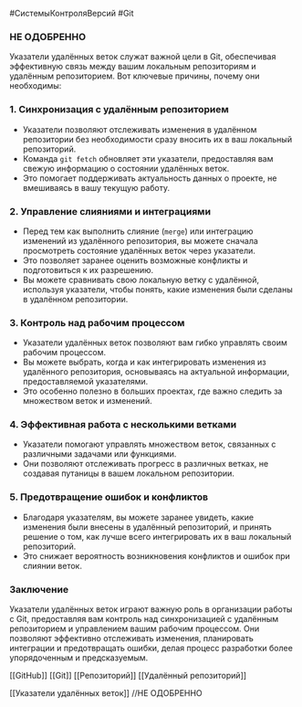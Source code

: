 #СистемыКонтроляВерсий #Git 

### **НЕ ОДОБРЕННО**

Указатели удалённых веток служат важной цели в Git, обеспечивая эффективную связь между вашим локальным репозиториям и удалённым репозиторием. Вот ключевые причины, почему они необходимы:

### 1. **Синхронизация с удалённым репозиторием**

- Указатели позволяют отслеживать изменения в удалённом репозитории без необходимости сразу вносить их в ваш локальный репозиторий.
- Команда `git fetch` обновляет эти указатели, предоставляя вам свежую информацию о состоянии удалённых веток.
- Это помогает поддерживать актуальность данных о проекте, не вмешиваясь в вашу текущую работу.

### 2. **Управление слияниями и интеграциями**

- Перед тем как выполнить слияние (`merge`) или интеграцию изменений из удалённого репозитория, вы можете сначала просмотреть состояние удалённых веток через указатели.
- Это позволяет заранее оценить возможные конфликты и подготовиться к их разрешению.
- Вы можете сравнивать свою локальную ветку с удалённой, используя указатели, чтобы понять, какие изменения были сделаны в удалённом репозитории.

### 3. **Контроль над рабочим процессом**

- Указатели удалённых веток позволяют вам гибко управлять своим рабочим процессом.
- Вы можете выбрать, когда и как интегрировать изменения из удалённого репозитория, основываясь на актуальной информации, предоставляемой указателями.
- Это особенно полезно в больших проектах, где важно следить за множеством веток и изменений.

### 4. **Эффективная работа с несколькими ветками**

- Указатели помогают управлять множеством веток, связанных с различными задачами или функциями.
- Они позволяют отслеживать прогресс в различных ветках, не создавая путаницы в вашем локальном репозитории.

### 5. **Предотвращение ошибок и конфликтов**

- Благодаря указателям, вы можете заранее увидеть, какие изменения были внесены в удалённый репозиторий, и принять решение о том, как лучше всего интегрировать их в ваш локальный репозиторий.
- Это снижает вероятность возникновения конфликтов и ошибок при слиянии веток.

### Заключение

Указатели удалённых веток играют важную роль в организации работы с Git, предоставляя вам контроль над синхронизацией с удалённым репозиторием и управлением вашим рабочим процессом. Они позволяют эффективно отслеживать изменения, планировать интеграции и предотвращать ошибки, делая процесс разработки более упорядоченным и предсказуемым.

[[GitHub]]
[[Git]]
[[Репозиторий]]
[[Удалённый репозиторий]]

[[Указатели удалённых веток]] //НЕ ОДОБРЕННО